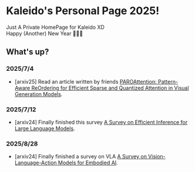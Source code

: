  # Kaleido's Personal Page 2025!  

Just A Private HomePage for Kaleido XD  
Happy (Another) New Year 🥳🥳🥳   

## What's up?  

### 2025/7/4
* [arxiv25] Read an article written by friends [PAROAttention: Pattern-Aware ReOrdering for Efficient Sparse and Quantized Attention in Visual Generation Models]().  

### 2025/7/12  
* [arxiv24] Finally finished this survey [A Survey on Efficient Inference for Large Language Models]().  

### 2025/8/28  
* [arxiv24] Finally finished a survey on VLA [A Survey on Vision-Language-Action Models for Embodied AI]().  
